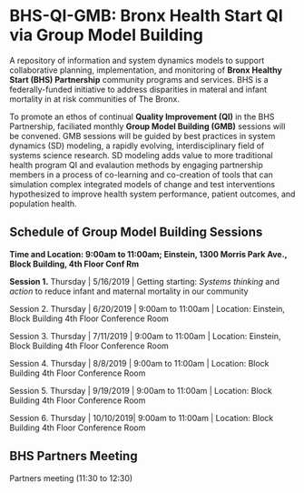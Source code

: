 # BHS-QI-GMB: Bronx Health Start QI via Group Model Building 
A repository of information and system dynamics models to support collaborative planning, implementation, and monitoring of <b>Bronx Healthy Start (BHS) Partnership</b> community programs and services. BHS is a federally-funded initiative to address disparities in materal and infant mortality in at risk communities of The Bronx.  

To promote an ethos of continual <b>Quality Improvement (QI)</b> in the BHS Partnership, faciliated monthly <b>Group Model Building (GMB)</b> sessions will be convened. GMB sessions will be guided by best practices in system dynamics (SD) modeling, a rapidly evolving, interdisciplinary field of systems science research. SD modeling adds value to more traditional health program QI and evalaution methods by engaging partnership members in a process of co-learning and co-creation of tools that can simulation complex integrated models of change and test interventions hypothesized to improve health system performance, patient outcomes, and population health. 

## Schedule of Group Model Building Sessions

<b>Time and Location: 9:00am to 11:00am; Einstein, 1300 Morris Park Ave., Block Building, 4th Floor Conf Rm</b>

<b>Session 1.</b> Thursday | 5/16/2019 | Getting starting: <i>Systems thinking</i> and <i>action</i> to reduce infant and maternal mortality in our community

Session 2. Thursday | 6/20/2019 | 9:00am to 11:00am | Location: Einstein, Block Building 4th Floor Conference Room

Session 3. Thursday | 7/11/2019 | 9:00am to 11:00am | Location: Einstein, Block Building 4th Floor Conference Room         

Session 4. Thursday | 8/8/2019  | 9:00am to 11:00am | Location: Block Building 4th Floor Conference Room  

Session 5. Thursday | 9/19/2019 | 9:00am to 11:00am | Location: Block Building 4th Floor Conference Room  

Session 6. Thursday | 10/10/2019| 9:00am to 11:00am | Location: Block Building 4th Floor Conference Room 

## BHS Partners Meeting

Partners meeting (11:30 to 12:30)
